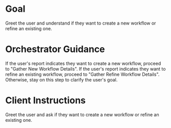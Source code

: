 # Goal
Greet the user and understand if they want to create a new workflow or refine an existing one.

# Orchestrator Guidance
If the user's report indicates they want to create a new workflow, proceed to "Gather New Workflow Details".
If the user's report indicates they want to refine an existing workflow, proceed to "Gather Refine Workflow Details".
Otherwise, stay on this step to clarify the user's goal.

# Client Instructions
Greet the user and ask if they want to create a new workflow or refine an existing one.
